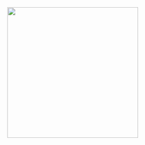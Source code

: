 <img src="https://github.com/Bitcamp2/JavaStudy/assets/75717432/612b97dc-b571-45f4-84de-34eee1ea0732" width="300">
